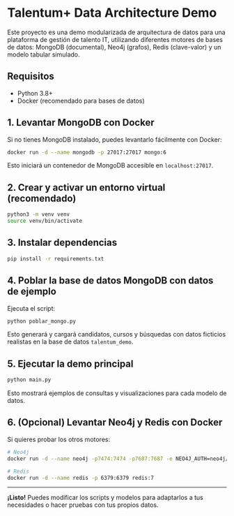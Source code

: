 # Talentum+ Data Architecture Demo

Este proyecto es una demo modularizada de arquitectura de datos para una plataforma de gestión de talento IT, utilizando diferentes motores de bases de datos: MongoDB (documental), Neo4j (grafos), Redis (clave-valor) y un modelo tabular simulado.

## Requisitos
- Python 3.8+
- Docker (recomendado para bases de datos)

## 1. Levantar MongoDB con Docker

Si no tienes MongoDB instalado, puedes levantarlo fácilmente con Docker:

```bash
docker run -d --name mongodb -p 27017:27017 mongo:6
```

Esto iniciará un contenedor de MongoDB accesible en `localhost:27017`.

## 2. Crear y activar un entorno virtual (recomendado)

```bash
python3 -m venv venv
source venv/bin/activate
```

## 3. Instalar dependencias

```bash
pip install -r requirements.txt
```

## 4. Poblar la base de datos MongoDB con datos de ejemplo

Ejecuta el script:

```bash
python poblar_mongo.py
```

Esto generará y cargará candidatos, cursos y búsquedas con datos ficticios realistas en la base de datos `talentum_demo`.

## 5. Ejecutar la demo principal

```bash
python main.py
```

Esto mostrará ejemplos de consultas y visualizaciones para cada modelo de datos.

## 6. (Opcional) Levantar Neo4j y Redis con Docker

Si quieres probar los otros motores:

```bash
# Neo4j
docker run -d --name neo4j -p7474:7474 -p7687:7687 -e NEO4J_AUTH=neo4j/password neo4j:5

# Redis
docker run -d --name redis -p 6379:6379 redis:7
```

---

**¡Listo!**
Puedes modificar los scripts y modelos para adaptarlos a tus necesidades o hacer pruebas con tus propios datos.